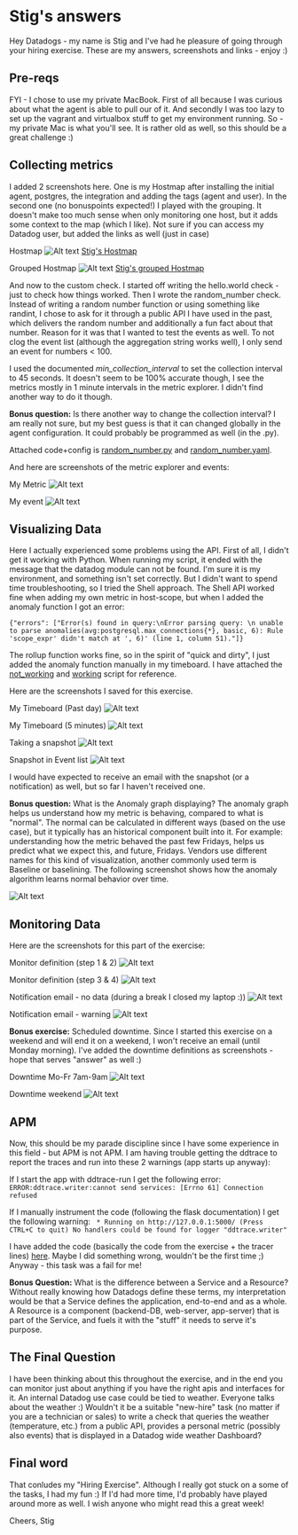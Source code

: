 # Stig's answers

Hey Datadogs - my name is Stig and I've had he pleasure of going through your hiring exercise. 
These are my answers, screenshots and links - enjoy :)

## Pre-reqs
FYI - I chose to use my private MacBook. First of all because I was curious about what the agent is able to pull our of it. And secondly I was too lazy to set up the vagrant and virtualbox stuff to get my environment running. 
So - my private Mac is what you'll see. It is rather old as well, so this should be a great challenge :)

## Collecting metrics
I added 2 screenshots here. One is my Hostmap after installing the initial agent, postgres, the integration and adding the tags (agent and user). In the second one (no bonuspoints expected!) I played with the grouping. It doesn't make too much sense when only monitoring one host, but it adds some context to the map (which I like).
Not sure if you can access my Datadog user, but added the links as well (just in case)

Hostmap
![Alt text](screenshots/Stigs-Hostmap.png?raw=true "Hostmap")
[Stig's Hostmap](https://app.datadoghq.com/infrastructure/map?fillby=avg%3Acpuutilization&sizeby=avg%3Anometric&groupby=none&nameby=name&nometrichosts=false&tvMode=false&nogrouphosts=false&palette=green_to_orange&paletteflip=false ".. hope it works!")

Grouped Hostmap
![Alt text](screenshots/Stigs-grouped-Hostmap.png?raw=true "Hostmap")
[Stig's grouped Hostmap](https://app.datadoghq.com/infrastructure/map?mapid=3556&fillby=avg%3Acpuutilization&sizeby=avg%3Anometric&groupby=role%2Cenv&nameby=name&nometrichosts=false&tvMode=false&nogrouphosts=false&palette=green_to_orange&paletteflip=false ".. hope it works!")

And now to the custom check. I started off writing the hello.world check - just to check how things worked. Then I wrote the random_number check. Instead of writing a random number function or using something like randint, I chose to ask for it through a public API I have used in the past, which delivers the random number and additionally a fun fact about that number. Reason for it was that I wanted to test the events as well. To not clog the event list (although the aggregation string works well), I only send an event for numbers < 100.

I used the documented <i>min_collection_interval</i> to set the collection interval to 45 seconds. It doesn't seem to be 100% accurate though, I see the metrics mostly in 1 minute intervals in the metric explorer. I didn't find another way to do it though.

<b>Bonus question:</b> Is there another way to change the collection interval? 
I am really not sure, but my best guess is that it can changed globally in the agent configuration. It could probably be programmed as well (in the .py).

Attached code+config is [random_number.py](src/random_number.py) and [random_number.yaml](src/random_number.yaml).

And here are screenshots of the metric explorer and events:

My Metric
![Alt text](screenshots/Stigs-metric.png?raw=true "Metric")

My event
![Alt text](screenshots/Stigs-event.png?raw=true "Events")

## Visualizing Data
Here I actually experienced some problems using the API. First of all, I didn't get it working with Python. When running my script, it ended with the message that the datadog module can not be found. I'm sure it is my environment, and something isn't set correctly. But I didn't want to spend time troubleshooting, so I tried the Shell approach.
The Shell API worked fine when adding my own metric in host-scope, but when I added the anomaly function I got an error:

`{"errors": ["Error(s) found in query:\nError parsing query: \n unable to parse anomalies(avg:postgresql.max_connections{*}, basic, 6): Rule 'scope_expr' didn't match at ', 6)' (line 1, column 51)."]}`

The rollup function works fine, so in the spirit of "quick and dirty", I just added the anomaly function manually in my timeboard.
I have attached the [not_working](src/create_timeboard_not_working.sh) and [working](src/create_timeboard.sh) script for reference.

Here are the screenshots I saved for this exercise.

My Timeboard (Past day)
![Alt text](screenshots/Stigs-timeboard-1d.png?raw=true "Timeboard (Past day)")

My Timeboard (5 minutes)
![Alt text](screenshots/Stigs-timeboard-5m.png?raw=true "Timeboard (5 minutes)")

Taking a snapshot
![Alt text](screenshots/Stig-takes-snapshot.png?raw=true "Taking snapshot")

Snapshot in Event list
![Alt text](screenshots/Stigs-snapshot-eventlist.png?raw=true "Snapshot in Event list")

I would have expected to receive an email with the snapshot (or a notification) as well, but so far I haven't received one.

<b>Bonus question:</b> What is the Anomaly graph displaying? 
The anomaly graph helps us understand how my metric is behaving, compared to what is "normal". The normal can be calculated in different ways (based on the use case), but it typically has an historical component built into it. For example: understanding how the metric behaved the past few Fridays, helps us predict what we expect this, and future, Fridays. Vendors use different names for this kind of visualization, another commonly used term is Baseline or baselining.
The following screenshot shows how the anomaly algorithm learns normal behavior over time.

![Alt text](screenshots/Stigs-anomaly-graph.png?raw=true "Learning normal behavior")

## Monitoring Data
Here are the screenshots for this part of the exercise:

Monitor definition (step 1 & 2)
![Alt text](screenshots/Stigs-monitor-top.png?raw=true "Monitor definition")

Monitor definition (step 3 & 4)
![Alt text](screenshots/Stigs-monitor-bottom.png?raw=true "Monitor definition")

Notification email - no data (during a break I closed my laptop :))
![Alt text](screenshots/Stigs-notification-no-data.png?raw=true "Notification no data")

Notification email - warning
![Alt text](screenshots/Stigs-notification-warning.png?raw=true "Warning notification")

<b>Bonus exercise:</b> Scheduled downtime.
Since I started this exercise on a weekend and will end it on a weekend, I won't receive an email (until Monday morning). I've added the downtime definitions as screenshots - hope that serves "answer" as well :)

Downtime Mo-Fr 7am-9am
![Alt text](screenshots/Stigs-daily-silencer.png?raw=true "Downtime definition")

Downtime weekend
![Alt text](screenshots/Stigs-weekend-silencer.png?raw=true "Downtime definition")

## APM
Now, this should be my parade discipline since I have some experience in this field - but APM is not APM. I am having trouble getting the ddtrace to report the traces and run into these 2 warnings (app starts up anyway):

If I start the app with ddtrace-run I get the following error:
`ERROR:ddtrace.writer:cannot send services: [Errno 61] Connection refused`

If I manually instrument the code (following the flask documentation) I get the following warning:
` * Running on http://127.0.0.1:5000/ (Press CTRL+C to quit)
No handlers could be found for logger "ddtrace.writer"`

I have added the code (basically the code from the exercise + the tracer lines) [here](src/stigs_app.py). Maybe I did something wrong, wouldn't be the first time ;) Anyway - this task was a fail for me!

<b>Bonus Question:</b> What is the difference between a Service and a Resource?
Without really knowing how Datadogs define these terms, my interpretation would be that a Service defines the application, end-to-end and as a whole. A Resource is a component (backend-DB, web-server, app-server) that is part of the Service, and fuels it with the "stuff" it needs to serve it's purpose.

## The Final Question
I have been thinking about this throughout the exercise, and in the end you can monitor just about anything if you have the right apis and interfaces for it. An internal Datadog use case could be tied to weather. Everyone talks about the weather :) Wouldn't it be a suitable "new-hire" task (no matter if you are a technician or sales) to write a check that queries the weather (temperature, etc.) from a public API, provides a personal metric (possibly also events) that is displayed in a Datadog wide weather Dashboard?

## Final word
That conludes my "Hiring Exercise". Although I really got stuck on a some of the tasks, I had my fun :) If I'd had more time, I'd probably have played around more as well. I wish anyone who might read this a great week!

Cheers,
Stig
